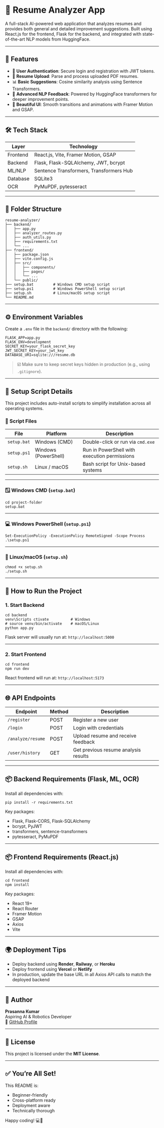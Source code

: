 # 🧠 Resume Analyzer App

A full-stack AI-powered web application that analyzes resumes and provides both general and detailed improvement suggestions. Built using React.js for the frontend, Flask for the backend, and integrated with state-of-the-art NLP models from HuggingFace.

---

## 🚀 Features

- 🔐 **User Authentication**: Secure login and registration with JWT tokens.
- 📄 **Resume Upload**: Parse and process uploaded PDF resumes.
- 📊 **Basic Suggestions**: Cosine similarity analysis using Sentence Transformers.
- 🤖 **Advanced NLP Feedback**: Powered by HuggingFace transformers for deeper improvement points.
- 🎨 **Beautiful UI**: Smooth transitions and animations with Framer Motion and GSAP.

---

## 🛠️ Tech Stack

| Layer    | Technology                              |
| -------- | --------------------------------------- |
| Frontend | React.js, Vite, Framer Motion, GSAP     |
| Backend  | Flask, Flask-SQLAlchemy, JWT, bcrypt    |
| ML/NLP   | Sentence Transformers, Transformers Hub |
| Database | SQLite3                                 |
| OCR      | PyMuPDF, pytesseract                    |

---

## 📁 Folder Structure

```
resume-analyzer/
├── backend/
│   ├── app.py
│   ├── analyzer_routes.py
│   ├── auth_utils.py
│   ├── requirements.txt
│   └── ...
├── frontend/
│   ├── package.json
│   ├── vite.config.js
│   ├── src/
│   │   ├── components/
│   │   ├── pages/
│   │   └── ...
│   └── public/
├── setup.bat         # Windows CMD setup script
├── setup.ps1         # Windows PowerShell setup script
├── setup.sh          # Linux/macOS setup script
└── README.md
```

---

## ⚙️ Environment Variables

Create a `.env` file in the `backend/` directory with the following:

```
FLASK_APP=app.py
FLASK_ENV=development
SECRET_KEY=your_flask_secret_key
JWT_SECRET_KEY=your_jwt_key
DATABASE_URI=sqlite:///resume.db
```

> ☑️ Make sure to keep secret keys hidden in production (e.g., using `.gitignore`).

---

## 🔧 Setup Script Details

This project includes auto-install scripts to simplify installation across all operating systems.

### 📁 Script Files

| File        | Platform             | Description                                  |
| ----------- | -------------------- | -------------------------------------------- |
| `setup.bat` | Windows (CMD)        | Double-click or run via `cmd.exe`            |
| `setup.ps1` | Windows (PowerShell) | Run in PowerShell with execution permissions |
| `setup.sh`  | Linux / macOS        | Bash script for Unix-based systems           |

---

### 🪟 Windows CMD (`setup.bat`)

```
cd project-folder
setup.bat
```

---

### 💻 Windows PowerShell (`setup.ps1`)

```
Set-ExecutionPolicy -ExecutionPolicy RemoteSigned -Scope Process
.\setup.ps1
```

---

### 🐧 Linux/macOS (`setup.sh`)

```
chmod +x setup.sh
./setup.sh
```

---

## 🧪 How to Run the Project

### 1. Start Backend

```
cd backend
venv\Scripts ctivate          # Windows
# source venv/bin/activate    # macOS/Linux
python app.py
```

Flask server will usually run at: `http://localhost:5000`

---

### 2. Start Frontend

```
cd frontend
npm run dev
```

React frontend will run at: `http://localhost:5173`

---

## 🌐 API Endpoints

| Endpoint          | Method | Description                          |
| ----------------- | ------ | ------------------------------------ |
| `/register`       | POST   | Register a new user                  |
| `/login`          | POST   | Login with credentials               |
| `/analyze/resume` | POST   | Upload resume and receive feedback   |
| `/user/history`   | GET    | Get previous resume analysis results |

---

## 📦 Backend Requirements (Flask, ML, OCR)

Install all dependencies with:

```
pip install -r requirements.txt
```

Key packages:

- Flask, Flask-CORS, Flask-SQLAlchemy
- bcrypt, PyJWT
- transformers, sentence-transformers
- pytesseract, PyMuPDF

---

## 📦 Frontend Requirements (React.js)

Install all dependencies with:

```
cd frontend
npm install
```

Key packages:

- React 19+
- React Router
- Framer Motion
- GSAP
- Axios
- Vite

---

## 🌍 Deployment Tips

- Deploy backend using **Render**, **Railway**, or **Heroku**
- Deploy frontend using **Vercel** or **Netlify**
- In production, update the base URL in all Axios API calls to match the deployed backend

---

## 👤 Author

**Prasanna Kumar**  
Aspiring AI & Robotics Developer  
🔗 [GitHub Profile](https://github.com/prasannakumar-pandurangan)

---

## 📜 License

This project is licensed under the **MIT License**.

---

## ✅ You’re All Set!

This README is:

- Beginner-friendly
- Cross-platform ready
- Deployment aware
- Technically thorough

Happy coding! 💻🚀
